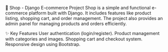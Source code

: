 🛒 Shop - Django E-commerce Project
Shop is a simple and functional e-commerce platform built with Django. It includes features like product listing, shopping cart, and order management. The project also provides an admin panel for managing products and orders efficiently.

✨ Key Features
User authentication (login/register).
Product management with categories and images.
Shopping cart and checkout system.
Responsive design using Bootstrap.
